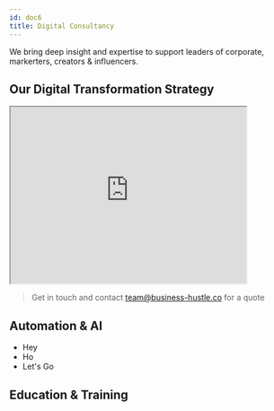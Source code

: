 ```yaml
---
id: doc6
title: Digital Consultancy
---
```


We bring deep insight and expertise to support leaders of corporate, markerters, creators & influencers.

## Our Digital Transformation Strategy

<iframe width="420" height="315"
src="https://www.youtube.com/embed/wxl6E0czWbw">
</iframe>

> Get in touch and contact team@business-hustle.co for a quote


## Automation & AI

* Hey
* Ho
* Let's Go

## Education & Training 
